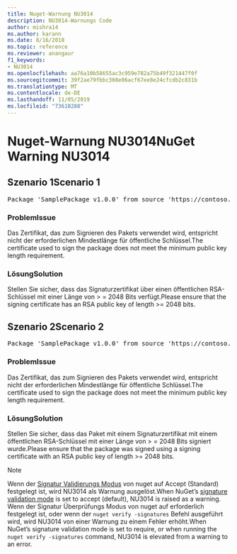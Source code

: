 ```yaml
---
title: Nuget-Warnung NU3014
description: NU3014-Warnungs Code
author: mishra14
ms.author: karann
ms.date: 8/16/2018
ms.topic: reference
ms.reviewer: anangaur
f1_keywords:
- NU3014
ms.openlocfilehash: aa76a10b58655ac3c959e782a75b49f321447f0f
ms.sourcegitcommit: 39f2ae79fbbc308e06acf67ee8e24cfcdb2c831b
ms.translationtype: MT
ms.contentlocale: de-DE
ms.lasthandoff: 11/05/2019
ms.locfileid: "73610288"
---
```

# <a name="nuget-warning-nu3014"></a><span data-ttu-id="eac44-103">Nuget-Warnung NU3014</span><span class="sxs-lookup"><span data-stu-id="eac44-103">NuGet Warning NU3014</span></span>

## <a name="scenario-1"></a><span data-ttu-id="eac44-104">Szenario 1</span><span class="sxs-lookup"><span data-stu-id="eac44-104">Scenario 1</span></span>

<pre>Package 'SamplePackage v1.0.0' from source 'https://contoso.com/index.json': The signing certificate does not meet a minimum public key length requirement.</pre>

### <a name="issue"></a><span data-ttu-id="eac44-105">Problem</span><span class="sxs-lookup"><span data-stu-id="eac44-105">Issue</span></span>

<span data-ttu-id="eac44-106">Das Zertifikat, das zum Signieren des Pakets verwendet wird, entspricht nicht der erforderlichen Mindestlänge für öffentliche Schlüssel.</span><span class="sxs-lookup"><span data-stu-id="eac44-106">The certificate used to sign the package does not meet the minimum public key length requirement.</span></span>


### <a name="solution"></a><span data-ttu-id="eac44-107">Lösung</span><span class="sxs-lookup"><span data-stu-id="eac44-107">Solution</span></span>

<span data-ttu-id="eac44-108">Stellen Sie sicher, dass das Signaturzertifikat über einen öffentlichen RSA-Schlüssel mit einer Länge von > = 2048 Bits verfügt.</span><span class="sxs-lookup"><span data-stu-id="eac44-108">Please ensure that the signing certificate has an RSA public key of length >= 2048 bits.</span></span>



## <a name="scenario-2"></a><span data-ttu-id="eac44-109">Szenario 2</span><span class="sxs-lookup"><span data-stu-id="eac44-109">Scenario 2</span></span>

<pre>Package 'SamplePackage v1.0.0' from source 'https://contoso.com/index.json': The primary signature's certificate does not meet a minimum public key length requirement.</pre>

### <a name="issue"></a><span data-ttu-id="eac44-110">Problem</span><span class="sxs-lookup"><span data-stu-id="eac44-110">Issue</span></span>

<span data-ttu-id="eac44-111">Das Zertifikat, das zum Signieren des Pakets verwendet wird, entspricht nicht der erforderlichen Mindestlänge für öffentliche Schlüssel.</span><span class="sxs-lookup"><span data-stu-id="eac44-111">The certificate used to sign the package does not meet the minimum public key length requirement.</span></span>


### <a name="solution"></a><span data-ttu-id="eac44-112">Lösung</span><span class="sxs-lookup"><span data-stu-id="eac44-112">Solution</span></span>

<span data-ttu-id="eac44-113">Stellen Sie sicher, dass das Paket mit einem Signaturzertifikat mit einem öffentlichen RSA-Schlüssel mit einer Länge von > = 2048 Bits signiert wurde.</span><span class="sxs-lookup"><span data-stu-id="eac44-113">Please ensure that the package was signed using a signing certificate with an RSA public key of length >= 2048 bits.</span></span>


> [!Note]
> <span data-ttu-id="eac44-114">Wenn der [Signatur Validierungs Modus](https://docs.microsoft.com/nuget/consume-packages/installing-signed-packages#configure-package-signature-requirements) von nuget auf Accept (Standard) festgelegt ist, wird NU3014 als Warnung ausgelöst.</span><span class="sxs-lookup"><span data-stu-id="eac44-114">When NuGet’s [signature validation mode](https://docs.microsoft.com/nuget/consume-packages/installing-signed-packages#configure-package-signature-requirements) is set to accept (default), NU3014 is raised as a warning.</span></span> <span data-ttu-id="eac44-115">Wenn der Signatur Überprüfungs Modus von nuget auf erforderlich festgelegt ist, oder wenn der `nuget verify -signatures` Befehl ausgeführt wird, wird NU3014 von einer Warnung zu einem Fehler erhöht.</span><span class="sxs-lookup"><span data-stu-id="eac44-115">When NuGet’s signature validation mode is set to require, or when running the `nuget verify -signatures` command, NU3014 is elevated from a warning to an error.</span></span> 
